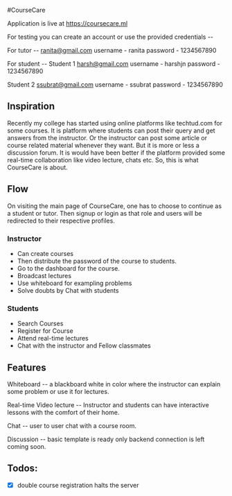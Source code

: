 #CourseCare

Application is live at https://coursecare.ml

For testing you can create an account or use the provided credentials --

For tutor --
ranita@gmail.com 
username - ranita
password - 1234567890

For student --
Student 1
harsh@gmail.com
username - harshjn
password - 1234567890

Student 2
ssubrat@gmail.com
username - ssubrat
password - 1234567890


## Inspiration

Recently my college has started using online platforms like techtud.com for some courses. It is platform where students can post their query and get answers from the instructor.  Or the instructor can post some article or course related material whenever they want. But it is more or less a discussion forum. 
It is would have been better if the platform provided some real-time collaboration like video lecture, chats etc. So, this is what CourseCare is about.

## Flow

On visiting the main page of CourseCare, one has to choose to continue as a student or tutor.
Then signup or login as that role and users will be redirected to their respective profiles.

### Instructor 
- Can create courses
- Then distribute the password of the course to students.
- Go to the dashboard for the course.
- Broadcast lectures
- Use whiteboard for exampling problems 
- Solve doubts  by Chat with students

### Students
- Search Courses
- Register for Course
- Attend real-time lectures
- Chat with the instructor and Fellow classmates


## Features

Whiteboard -- a blackboard white in color where the instructor can explain some problem or use it for lectures.

Real-time Video lecture -- Instructor and students can have interactive lessons with the comfort of their home. 

Chat -- user to user chat with a course room.

Discussion -- basic template is ready only backend connection is left coming soon.

## Todos:
- [x] double course registration halts the server

